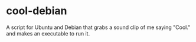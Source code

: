# cool-debian
A script for Ubuntu and Debian that grabs a sound clip of me saying "Cool." and makes an executable to run it.
